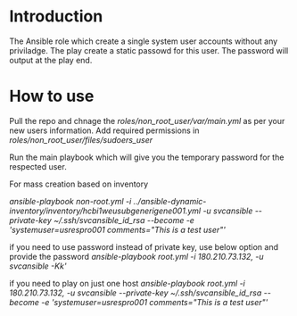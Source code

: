 
# Introduction

The Ansible role which create a single system user accounts without any priviladge. The play create a static passowd for this user. 
The password will output at the play end.


# How to use

Pull the repo and chnage the *roles/non_root_user/var/main.yml* as per your new users information. Add required permissions in *roles/non_root_user/files/sudoers_user*

Run the main playbook which will give you the temporary password for the respected user.

For mass creation based on inventory

  *ansible-playbook non-root.yml -i ../ansible-dynamic-inventory/inventory/hcbi1weusubgenerigene001.yml -u svcansible --private-key ~/.ssh/svcansible_id_rsa --become -e 'systemuser=usrespro001 comments="This is a test user"'*

if you need to use password instead of private key, use below option and provide the password
  *ansible-playbook root.yml   -i 180.210.73.132, -u svcansible -Kk'*

if you need to play on just one host
  *ansible-playbook root.yml -i 180.210.73.132,  -u svcansible  --private-key ~/.ssh/svcansible_id_rsa --become -e 'systemuser=usrespro001 comments="This is a test user"'*
